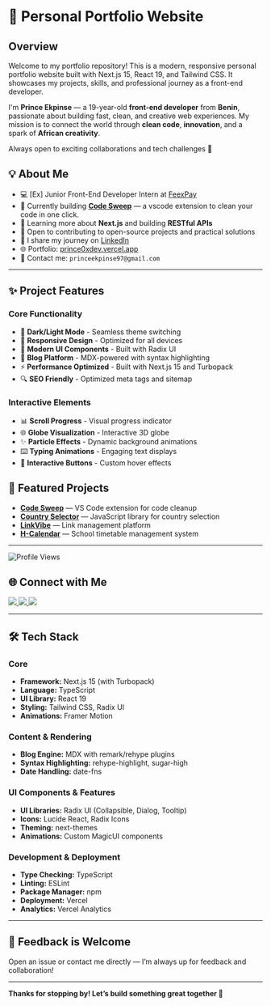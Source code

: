 # 🚀 Personal Portfolio Website

## Overview

Welcome to my portfolio repository! This is a modern, responsive personal portfolio website built with Next.js 15, React 19, and Tailwind CSS. It showcases my projects, skills, and professional journey as a front-end developer.

I'm **Prince Ekpinse** — a 19-year-old **front-end developer** from **Benin**, passionate about building fast, clean, and creative web experiences. My mission is to connect the world through **clean code**, **innovation**, and a spark of **African creativity**.

Always open to exciting collaborations and tech challenges 🚀

## 💡 About Me
- 💻 [Ex] Junior Front-End Developer Intern at [FeexPay](https://feexpay.me/)
- 🔭 Currently building [**Code Sweep**](https://github.com/prince0xdev/code-sweap) — a vscode extension to clean your code in one click.
- 🌱 Learning more about **Next.js** and building **RESTful APIs**  
- 🤝 Open to contributing to open-source projects and practical solutions  
- 📝 I share my journey on [LinkedIn](https://www.linkedin.com/in/prince-ekpinse/)  
- 🌐 Portfolio: [prince0xdev.vercel.app](https://prince0xdev.vercel.app)  
- 📩 Contact me: `princeekpinse97@gmail.com`

---

## ✨ Project Features

### Core Functionality
- 🌙 **Dark/Light Mode** - Seamless theme switching
- 📱 **Responsive Design** - Optimized for all devices
- 🎨 **Modern UI Components** - Built with Radix UI
- 📝 **Blog Platform** - MDX-powered with syntax highlighting
- ⚡ **Performance Optimized** - Built with Next.js 15 and Turbopack
- 🔍 **SEO Friendly** - Optimized meta tags and sitemap

### Interactive Elements
- 📊 **Scroll Progress** - Visual progress indicator
- 🌐 **Globe Visualization** - Interactive 3D globe
- ✨ **Particle Effects** - Dynamic background animations
- ⌨️ **Typing Animations** - Engaging text displays
- 🎯 **Interactive Buttons** - Custom hover effects

## 🚀 Featured Projects  
- [**Code Sweep**](https://github.com/prince0xdev/h-calendar) — VS Code extension for code cleanup
- [**Country Selector**](https://www.npmjs.com/package/country-selector-lite) — JavaScript library for country selection
- [**LinkVibe**](https://github.com/prince0xdev/LinkVibes) — Link management platform
- [**H-Calendar**](https://github.com/prince0xdev/h-calendar) — School timetable management system

---

![Profile Views](https://komarev.com/ghpvc/?username=prince0xdev&color=blue)

## 🌐 Connect with Me
<p>
  <a href="https://www.linkedin.com/in/prince-ekpinse/" target="_blank">
    <img src="https://img.shields.io/badge/LinkedIn-%230077B5.svg?style=for-the-badge&logo=linkedin&logoColor=white" />
  </a>
  <a href="https://github.com/prince0xdev" target="_blank">
    <img src="https://img.shields.io/badge/GitHub-%23181717.svg?style=for-the-badge&logo=github&logoColor=white" />
  </a>
  <a href="https://x.com/prince0xdev" target="_blank">
    <img src="https://img.shields.io/badge/Twitter-%231DA1F2.svg?style=for-the-badge&logo=twitter&logoColor=white" />
  </a>
</p>

---

## 🛠️ Tech Stack

### Core
- **Framework:** Next.js 15 (with Turbopack)
- **Language:** TypeScript
- **UI Library:** React 19
- **Styling:** Tailwind CSS, Radix UI
- **Animations:** Framer Motion

### Content & Rendering
- **Blog Engine:** MDX with remark/rehype plugins
- **Syntax Highlighting:** rehype-highlight, sugar-high
- **Date Handling:** date-fns

### UI Components & Features
- **UI Libraries:** Radix UI (Collapsible, Dialog, Tooltip)
- **Icons:** Lucide React, Radix Icons
- **Theming:** next-themes
- **Animations:** Custom MagicUI components

### Development & Deployment
- **Type Checking:** TypeScript
- **Linting:** ESLint
- **Package Manager:** npm
- **Deployment:** Vercel
- **Analytics:** Vercel Analytics

---

## 💬 Feedback is Welcome
Open an issue or contact me directly — I’m always up for feedback and collaboration!

---

**Thanks for stopping by! Let’s build something great together 🚀**
